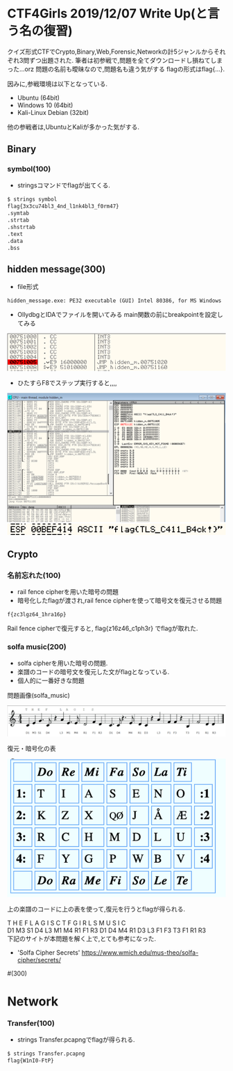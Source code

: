 # CTF4Girls 2019/12/07 Write Up(と言う名の復習)

クイズ形式CTFでCrypto,Binary,Web,Forensic,Networkの計5ジャンルからそれぞれ3問ずつ出題された.
筆者は初参戦で,問題を全てダウンロードし損ねてしまった...orz
問題の名前も曖昧なので,問題名も違う気がする
flagの形式はflag{...}.


因みに,参戦環境は以下となっている.

- Ubuntu (64bit)
- Windows 10 (64bit)
- Kali-Linux Debian (32bit)

他の参戦者は,UbuntuとKaliが多かった気がする.

## Binary
### symbol(100)

- stringsコマンドでflagが出てくる.

```
$ strings symbol
flag{3x3cu74bl3_4nd_l1nk4bl3_f0rm47}
.symtab
.strtab
.shstrtab
.text
.data
.bss
```
## hidden message(300)
- file形式
```
hidden_message.exe: PE32 executable (GUI) Intel 80386, for MS Windows
```

- OllydbgとIDAでファイルを開いてみる
main関数の前にbreakpointを設定してみる
<img src="スクリーンショット 2019-12-17 17.08.58.png" alt="set_breakpoint">

- ひたすらF8でステップ実行すると,,,,

<img src="スクリーンショット 2019-12-17 16.59.39.png" alt="get_flag">
<img src="スクリーンショット 2019-12-17 16.59.51.png" alt="This_is_flag">

## Crypto

### 名前忘れた(100)

- rail fence cipherを用いた暗号の問題
- 暗号化したflagが渡され,rail fence cipherを使って暗号文を復元させる問題
```
f{zc3lgz64_1hra16p}
```
Rail fence cipherで復元すると,
flag{z16z46_c1ph3r}
でflagが取れた.

### solfa music(200) 

- solfa cipherを用いた暗号の問題.
- 楽譜のコードの暗号文を復元した文がflagとなっている.
- 個人的に一番好きな問題

問題画像(solfa_music)

<img src="solfa.png" alt="solfa_music">

復元・暗号化の表

<img src="hoge.png" alt="encrypto_decrypto">

上の楽譜のコードに上の表を使って,復元を行うとflagが得られる.

T  H    E    F   L    A   G    I    S   C   T   F   G    I    R   L   S   M   U  S  I    C </br>
D1 M3 S1 D4 L3 M1 M4 R1 F1 R3 D1 D4 M4 R1 D3 L3 F1 F3 T3 F1 R1 R3 </br >
下記のサイトが本問題を解く上で,とても参考になった.

- 'Solfa Cipher Secrets'
https://www.wmich.edu/mus-theo/solfa-cipher/secrets/

#(300)

# Network

### Transfer(100)

- strings Transfer.pcapngでflagが得られる.

```
$ strings Transfer.pcapng
flag{W1nI0-FtP}
```

### 

